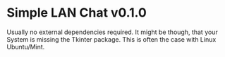 # Simple LAN Chat v0.1.0


Usually no external dependencies required. It might be though, that your System is missing the Tkinter package. This is often the case with Linux Ubuntu/Mint.
